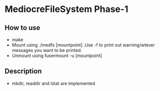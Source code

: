 # MediocreFileSystem  Phase-1
## How to use
  * make
  * Mount using ./medfs [mountpoint] .Use -f to print out warning/wtever messages you want to be printed.
  * Unmount using fusermount -u [mountpoint]
## Description
  * mkdir, readdir and lstat are implemented
